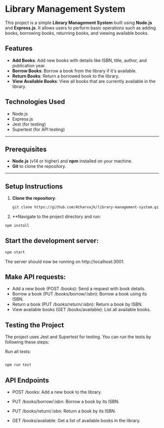 # Library Management System

This project is a simple **Library Management System** built using **Node.js** and **Express.js**. It allows users to perform basic operations such as adding books, borrowing books, returning books, and viewing available books.

## Features

- **Add Books**: Add new books with details like ISBN, title, author, and publication year.
- **Borrow Books**: Borrow a book from the library if it's available.
- **Return Books**: Return a borrowed book to the library.
- **View Available Books**: View all books that are currently available in the library.

## Technologies Used

- Node.js
- Express.js
- Jest (for testing)
- Supertest (for API testing)

---

## Prerequisites

- **Node.js** (v14 or higher) and **npm** installed on your machine.
- **Git** to clone the repository.

---

## Setup Instructions

1. **Clone the repository**:
   
   ```bash
   git clone https://github.com/Atharvajk/library-management-system.git
   ```

2. **Navigate to the project directory and run:

```bash
npm install
```

## Start the development server:

```bash
npm start
```
The server should now be running on http://localhost:3001.

## Make API requests:

- Add a new book (POST /books): Send a request with book details.
- Borrow a book (PUT /books/borrow/:isbn): Borrow a book using its ISBN.
- Return a book (PUT /books/return/:isbn): Return a book by ISBN.
- View available books (GET /books/available): List all available books.

## Testing the Project
The project uses Jest and Supertest for testing. You can run the tests by following these steps:

Run all tests:

```bash

npm run test
```

## API Endpoints
- POST /books: Add a new book to the library.

- PUT /books/borrow/:isbn: Borrow a book by its ISBN.

- PUT /books/return/:isbn: Return a book by its ISBN.

- GET /books/available: Get a list of available books in the library.
